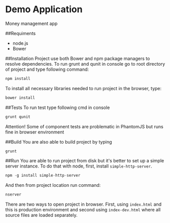 Demo Application
=============
Money management app

##Requiments
* node.js
* Bower

##Installation
Project use both Bower and npm package managers to resolve dependencies.
To run grunt and qunit in console go to root directory of project and type following command:
```javascript
npm install
```
To install all necessary libraries needed to run project in the browser, type:
```javascript
bower install
```

##Tests
To run test type following cmd in console
```javascript
grunt qunit
```
Attention! Some of component tests are problematic in PhantomJS but runs fine in browser environment

##Build
You are also able to build project by typing
```javascript
grunt
```

##Run
You are able to run project from disk but it's better to set up a simple server instance. To do that with node, first, install  `simple-http-server`.
```javascript
npm -g install simple-http-server
```
And then from project location run command:
```javascript
nserver
```
There are two ways to open project in browser. First, using `index.html` and this is production environment and
second using `index-dev.html` where all source files are loaded separately.
